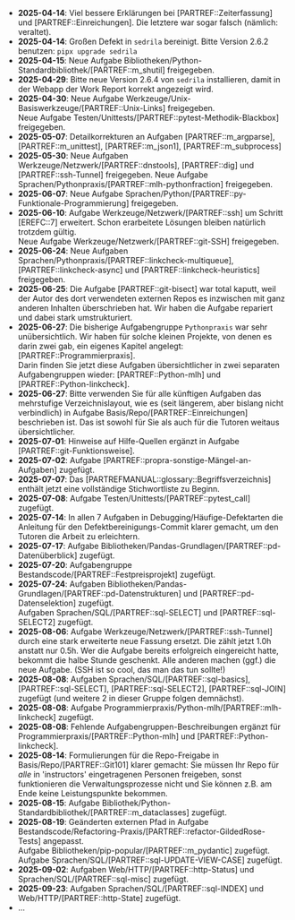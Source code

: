 - **2025-04-14**: Viel bessere Erklärungen bei [PARTREF::Zeiterfassung] und
  [PARTREF::Einreichungen]. Die letztere war sogar falsch (nämlich: veraltet).
- **2025-04-14**: Großen Defekt in `sedrila` bereinigt. Bitte Version 2.6.2 benutzen:
  `pipx upgrade sedrila`
- **2025-04-15**: Neue Aufgabe Bibliotheken/Python-Standardbibliothek/[PARTREF::m_shutil] freigegeben. 
- **2025-04-29**: Bitte neue Version 2.6.4 von `sedrila` installieren, damit in der Webapp der Work Report
  korrekt angezeigt wird.
- **2025-04-30**: Neue Aufgabe Werkzeuge/Unix-Basiswerkzeuge/[PARTREF::Unix-Links] freigegeben.  
  Neue Aufgabe Testen/Unittests/[PARTREF::pytest-Methodik-Blackbox] freigegeben.  
- **2025-05-07**: Detailkorrekturen an Aufgaben [PARTREF::m_argparse], [PARTREF::m_unittest],
  [PARTREF::m_json1], [PARTREF::m_subprocess]
- **2025-05-30**: Neue Aufgaben Werkzeuge/Netzwerk/[PARTREF::dnstools], [PARTREF::dig] 
  und [PARTREF::ssh-Tunnel] freigegeben.
  Neue Aufgabe Sprachen/Pythonpraxis/[PARTREF::mlh-pythonfraction] freigegeben. 
- **2025-06-07**: Neue Aufgabe Sprachen/Python/[PARTREF::py-Funktionale-Programmierung] freigegeben.
- **2025-06-10**: Aufgabe Werkzeuge/Netzwerk/[PARTREF::ssh] um Schritt [EREFC::7] erweitert.
  Schon erarbeitete Lösungen bleiben natürlich trotzdem gültig.  
  Neue Aufgabe Werkzeuge/Netzwerk/[PARTREF::git-SSH] freigegeben.
- **2025-06-24**: Neue Aufgaben Sprachen/Pythonpraxis/[PARTREF::linkcheck-multiqueue],
  [PARTREF::linkcheck-async] und
  [PARTREF::linkcheck-heuristics] freigegeben.
- **2025-06-25**: Die Aufgabe [PARTREF::git-bisect] war total kaputt, weil der Autor des dort
  verwendeten externen Repos es inzwischen mit ganz anderen Inhalten überschrieben hat.
  Wir haben die Aufgabe repariert und dabei stark umstrukturiert.
- **2025-06-27**: Die bisherige Aufgabengruppe `Pythonpraxis` war sehr unübersichtlich.
  Wir haben für solche kleinen Projekte, von denen es darin zwei gab, ein eigenes Kapitel angelegt:
  [PARTREF::Programmierpraxis].  
  Darin finden Sie jetzt diese Aufgaben übersichtlicher in zwei separaten Aufgabengruppen wieder:
  [PARTREF::Python-mlh] und [PARTREF::Python-linkcheck].
- **2025-06-27**: Bitte verwenden Sie für alle künftigen Aufgaben das mehrstufige Verzeichnislayout,
  wie es (seit längerem, aber bislang nicht verbindlich) in Aufgabe 
  Basis/Repo/[PARTREF::Einreichungen] beschrieben ist.
  Das ist sowohl für Sie als auch für die Tutoren weitaus übersichtlicher.
- **2025-07-01**: Hinweise auf Hilfe-Quellen ergänzt in Aufgabe [PARTREF::git-Funktionsweise].
- **2025-07-02**: Aufgabe [PARTREF::propra-sonstige-Mängel-an-Aufgaben] zugefügt.
- **2025-07-07**: Das [PARTREFMANUAL::glossary::Begriffsverzeichnis] enthält jetzt
  eine vollständige Stichwortliste zu Beginn.
- **2025-07-08**: Aufgabe Testen/Unittests/[PARTREF::pytest_call] zugefügt.
- **2025-07-14**: In allen 7 Aufgaben in Debugging/Häufige-Defektarten die Anleitung für den
  Defektbereinigungs-Commit klarer gemacht, um den Tutoren die Arbeit zu erleichtern.
- **2025-07-17**: Aufgabe Bibliotheken/Pandas-Grundlagen/[PARTREF::pd-Datenüberblick] zugefügt.
- **2025-07-20**: Aufgabengruppe Bestandscode/[PARTREF::Festpreisprojekt] zugefügt.
- **2025-07-24**: Aufgaben Bibliotheken/Pandas-Grundlagen/[PARTREF::pd-Datenstrukturen] und
  [PARTREF::pd-Datenselektion] zugefügt.  
  Aufgaben Sprachen/SQL/[PARTREF::sql-SELECT] und [PARTREF::sql-SELECT2] zugefügt.
- **2025-08-06**: Aufgabe Werkzeuge/Netzwerk/[PARTREF::ssh-Tunnel] durch eine stark erweiterte
  neue Fassung ersetzt. Die zählt jetzt 1.0h anstatt nur 0.5h. 
  Wer die Aufgabe bereits erfolgreich eingereicht hatte, bekommt die halbe Stunde geschenkt.
  Alle anderen machen (ggf.) die neue Aufgabe. (SSH ist so cool, das man das tun sollte!)
- **2025-08-08**: Aufgaben Sprachen/SQL/[PARTREF::sql-basics], 
  [PARTREF::sql-SELECT], [PARTREF::sql-SELECT2], [PARTREF::sql-JOIN] zugefügt
  (und weitere 2 in dieser Gruppe folgen demnächst).
- **2025-08-08**: Aufgabe Programmierpraxis/Python-mlh/[PARTREF::mlh-linkcheck] zugefügt.
- **2025-08-08**: Fehlende Aufgabengruppen-Beschreibungen ergänzt für
  Programmierpraxis/[PARTREF::Python-mlh] und [PARTREF::Python-linkcheck].
- **2025-08-14**: Formulierungen für die Repo-Freigabe in Basis/Repo/[PARTREF::Git101] klarer
  gemacht: Sie müssen Ihr Repo für _alle_ in 'instructors' eingetragenen Personen freigeben,
  sonst funktionieren die Verwaltungsprozesse nicht und Sie können z.B. am Ende keine Leistungspunkte
  bekommen.
- **2025-08-15**: Aufgabe Bibliothek/Python-Standardbibliothek/[PARTREF::m_dataclasses] zugefügt.
- **2025-08-19**: Geänderten externen Pfad in Aufgabe 
  Bestandscode/Refactoring-Praxis/[PARTREF::refactor-GildedRose-Tests] angepasst.  
  Aufgabe Bibliotheken/pip-popular/[PARTREF::m_pydantic] zugefügt.
  Aufgabe Sprachen/SQL/[PARTREF::sql-UPDATE-VIEW-CASE] zugefügt.
- **2025-09-02**: Aufgaben Web/HTTP/[PARTREF::http-Status] und
  Sprachen/SQL/[PARTREF::sql-misc] zugefügt.
- **2025-09-23**: Aufgaben Sprachen/SQL/[PARTREF::sql-INDEX] 
  und Web/HTTP/[PARTREF::http-State] zugefügt.
- ...
